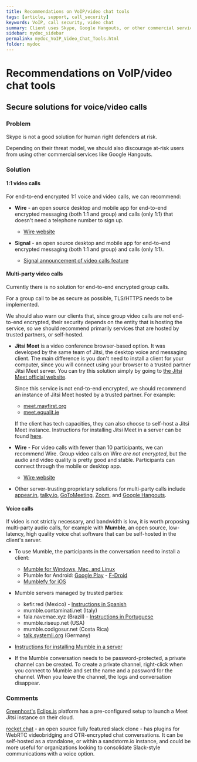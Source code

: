 ```yaml
---
title: Recommendations on VoIP/video chat tools
tags: [article, support, call_security]
keywords: VoIP, call security, video chat
summary: Client uses Skype, Google Hangouts, or other commercial services for sensitive voice/video chat
sidebar: mydoc_sidebar
permalink: mydoc_VoIP_Video_Chat_Tools.html
folder: mydoc
---
```



# Recommendations on VoIP/video chat tools
## Secure solutions for voice/video calls

### Problem

Skype is not a good solution for human right defenders at risk.

Depending on their threat model, we should also discourage at-risk users from using other commercial services like Google Hangouts.


### Solution

#### 1:1 video calls

For end-to-end encrypted 1:1 voice and video calls, we can recommend:

- **Wire** - an open source desktop and mobile app for end-to-end encrypted messaging (both 1:1 and group) and calls (only 1:1) that doesn't need a telephone number to sign up.
    - [Wire website](https://wire.com)

- **Signal** - an open source desktop and mobile app for end-to-end encrypted messaging (both 1:1 and group) and calls (only 1:1).
    - [Signal announcement of video calls feature](https://signal.org/blog/signal-video-calls/)



#### Multi-party video calls

Currently there is no solution for end-to-end encrypted group calls.

For a group call to be as secure as possible, TLS/HTTPS needs to be implemented.

We should also warn our clients that, since group video calls are not end-to-end encrypted, their security depends on the entity that is hosting the service, so we should recommend primarily services that are hosted by trusted partners, or self-hosted.

- **Jitsi Meet** is a video conference browser-based option. It was developed by the same team of Jitsi, the desktop voice and messaging client. The main difference is you don't need to install a client for your computer, since you will connect using your browser to a trusted partner Jitsi Meet server. You can try this solution simply by going to [the Jitsi Meet official website](https://meet.jit.si).

    Since this service is not end-to-end encrypted, we should recommend an instance of Jitsi Meet hosted by a trusted partner. For example:

    - [meet.mayfirst.org](https://meet.mayfirst.org)
    - [meet.equalit.ie](https://meet.equalit.ie/)

    If the client has tech capacities, they can also choose to self-host a Jitsi Meet instance. Instructions for installing Jitsi Meet in a server can be found [here](https://github.com/jitsi/jitsi-meet/blob/master/doc/quick-install.md).

- **Wire** - For video calls with fewer than 10 participants, we can recommend Wire. Group video calls on Wire *are not encrypted*, but the audio and video quality is pretty good and stable. Participants can connect through the mobile or desktop app.
    - [Wire website](https://wire.com)

- Other server-trusting proprietary solutions for multi-party calls include [appear.in](https://appear.in/), [talky.io](https://talky.io/), [GoToMeeting](https://www.gotomeeting.com), [Zoom](https://zoom.us/), and [Google Hangouts](https://hangouts.google.com).


#### Voice calls

If video is not strictly necessary, and bandwidth is low, it is worth proposing multi-party audio calls, for example with **Mumble**, an open source, low-latency, high quality voice chat software that can be self-hosted in the client's server.

- To use Mumble, the participants in the conversation need to install a client:
    - [Mumble for Windows, Mac, and Linux](https://wiki.mumble.info/wiki/Main_Page)
    - Plumble for Android: [Google Play](https://play.google.com/store/apps/details?id=com.morlunk.mumbleclient.free) - [F-Droid](https://f-droid.org/packages/com.morlunk.mumbleclient/)
    - [Mumblefy for iOS](https://itunes.apple.com/dk/app/mumblefy/id858752232?mt=8)

- Mumble servers managed by trusted parties:
    - kefir.red  (Mexico) - [Instructions in Spanish](https://wiki.kefir.red/Mumble)
    - mumble.contaminati.net (Italy)
    - fala.navemae.xyz (Brazil) - [Instructions in Portuguese](https://wiki.ativismo.org.br/index.php?title=Mumble)
    - mumble.riseup.net (USA)
    - mumble.codigosur.net (Costa Rica)
    - [talk.systemli.org](https://www.systemli.org/en/service/mumble.html) (Germany)

- [Instructions for installing Mumble in a server](https://wiki.mumble.info/wiki/Installing_Mumble)
- If the Mumble conversation needs to be password-protected, a private channel can be created. To create a private channel, right-click when you connect to Mumble and set the name and a password for the channel. When you leave the channel, the logs and conversation disappear.


### Comments

[Greenhost's](https://greenhost.nl/) [Eclips.is](https://eclips.is) platform has a
pre-configured setup to launch a Meet Jitsi instance on their cloud.

[rocket.chat](https://rocket.chat/) - an open source fully featured slack clone - has plugins for WebRTC videobridging and OTR-encrypted chat conversations. It can be self-hosted as a standalone, or within a sandstorm.io instance, and could be more useful for organizations looking to consolidate Slack-style communications with a voice option.
